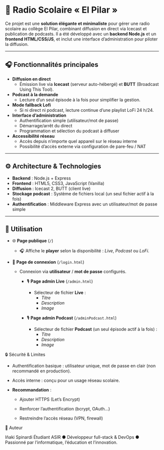 # 🏫 Radio Scolaire « El Pilar »

Ce projet est une **solution élégante et minimaliste** pour gérer une radio scolaire au collège El Pilar, combinant diffusion en direct via Icecast et publication de podcasts. Il a été développé avec un **backend Node.js** et un **frontend HTML/CSS/JS**, et inclut une interface d’administration pour piloter la diffusion.

---

## 🎧 Fonctionnalités principales

- **Diffusion en direct**  
  - Émission live via **Icecast** (serveur auto-hébergé) et **BUTT** (Broadcast Using This Tool).  
- **Podcast à la demande**  
  - Lecture d’un seul épisode à la fois pour simplifier la gestion.  
- **Mode fallback Lofi**  
  - Si ni direct ni podcast, lecture continue d’une playlist LoFi 24 h/24.  
- **Interface d’administration**  
  - Authentification simple (utilisateur/mot de passe)  
  - Démarrage/arrêt du direct  
  - Programmation et sélection du podcast à diffuser  
- **Accessibilité réseau**  
  - Accès depuis n’importe quel appareil sur le réseau interne  
  - Possibilité d’accès externe via configuration de pare-feu / NAT  

---

## ⚙ Architecture & Technologies

- **Backend** : Node.js + Express  
- **Frontend** : HTML5, CSS3, JavaScript (Vanilla)  
- **Diffusion** : Icecast 2, BUTT (client live)  
- **Stockage podcast** : Système de fichiers local (un seul fichier actif à la fois)  
- **Authentification** : Middleware Express avec un utilisateur/mot de passe simple  

---
## 📝 Utilisation

- 🌐 **Page publique** (`/`)  
  - 🎧 Affiche le **player** selon la disponibilité : *Live*, *Podcast* ou *LoFi*.

- 🔐 **Page de connexion** (`/login.html`)  
  - Connexion via **utilisateur** / **mot de passe** configurés.

    - 🎙️ **Page admin Live** (`/admin.html`)  
      - Sélecteur de fichier **Live** :  
        - *Titre*  
        - *Description*  
        - *Image*
    
    - 🎙️ **Page admin Podcast** (`/adminPodcast.html`)  
      - Sélecteur de fichier **Podcast** (un seul épisode actif à la fois) :  
        -  *Titre*  
        -  *Description*  
        -  *Image*

🔒 Sécurité & Limites

- Authentification basique : utilisateur unique, mot de passe en clair (non recommandé en production).

- Accès interne : conçu pour un usage réseau scolaire.

- **Recommandation** :

  - Ajouter HTTPS (Let’s Encrypt)

  - Renforcer l’authentification (bcrypt, OAuth…)

  - Restreindre l’accès réseau (VPN, firewall)

🔧 Auteur

Iñaki Spinardi
Étudiant ASIR ● Développeur full-stack & DevOps ● Passionné par l’informatique, l’éducation et l’innovation.
